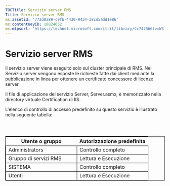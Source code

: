 ```yaml
---
TOCTitle: Servizio server RMS
Title: Servizio server RMS
ms:assetid: '772d0a89-c9fb-4430-9434-38cd5add1e86'
ms:contentKeyID: 18824652
ms:mtpsurl: 'https://technet.microsoft.com/it-it/library/Cc747566(v=WS.10)'
---
```


Servizio server RMS
===================

Il servizio server viene eseguito solo sul cluster principale di RMS. Nel Servizio server vengono esposte le richieste fatte dai client mediante la pubblicazione in linea per ottenere un certificato concessore di licenze server.

Il file di applicazione del servizio Server, Server.asmx, è memorizzato nella directory virtuale Certification di IIS.

L'elenco di controllo di accesso predefinito su questo servizio è illustrato nella seguente tabella:

###  

 
<table style="border:1px solid black;">
<colgroup>
<col width="50%" />
<col width="50%" />
</colgroup>
<thead>
<tr class="header">
<th>Utente o gruppo</th>
<th>Autorizzazione predefinita</th>
</tr>
</thead>
<tbody>
<tr class="odd">
<td style="border:1px solid black;">Administrators</td>
<td style="border:1px solid black;">Controllo completo</td>
</tr>
<tr class="even">
<td style="border:1px solid black;">Gruppo di servizi RMS</td>
<td style="border:1px solid black;">Lettura e Esecuzione</td>
</tr>
<tr class="odd">
<td style="border:1px solid black;">SISTEMA</td>
<td style="border:1px solid black;">Controllo completo</td>
</tr>
<tr class="even">
<td style="border:1px solid black;">Utenti</td>
<td style="border:1px solid black;">Lettura e Esecuzione</td>
</tr>
</tbody>
</table>
